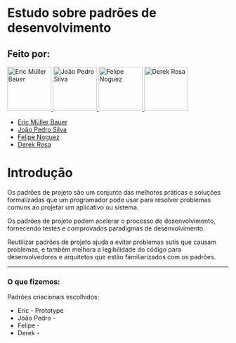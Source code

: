 
# Estudo sobre padrões de desenvolvimento

## Feito por:

<p align="left">
  <a href="https://github.com/mullerbau">
    <img src="https://github.com/mullerbau.png" width="100" alt="Eric Müller Bauer">
  </a>
  <a href="https://github.com/bigjujas">
    <img src="https://github.com/bigjujas.png" width="100" alt="João Pedro Silva">
  </a>
  <a href="https://github.com/nolipe">
    <img src="https://github.com/nolipe.png" width="100" alt="Felipe Noguez">
  </a>
  <a href="https://github.com/derekzinnn">
    <img src="https://github.com/derekzinnn.png" width="100" alt="Derek Rosa">
  </a>
</p>

- [Eric Müller Bauer](https://github.com/mullerbau)
- [João Pedro Silva](https://github.com/bigjujas)
- [Felipe Noguez](https://github.com/nolipe)
- [Derek Rosa](https://github.com/derekzinnn)


# Introdução

Os padrões de projeto são um conjunto das melhores práticas e soluções formalizadas que um programador pode usar para resolver problemas comuns ao projetar um aplicativo ou sistema.

Os padrões de projeto podem acelerar o processo de desenvolvimento, fornecendo testes e comprovados paradigmas de desenvolvimento.

Reutilizar padrões de projeto ajuda a evitar problemas sutis que causam problemas, e também melhora a legibilidade do código para desenvolvedores e arquitetos que estão familiarizados com os padrões.

---

### O que fizemos: ###

Padrões criacionais escolhidos:
 - Eric - Prototype
 - João Pedro -
 - Felipe - 
 - Derek - 
